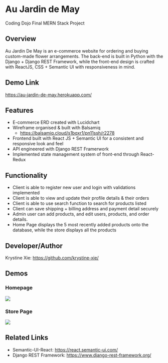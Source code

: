 # Au Jardin de May
  Coding Dojo Final MERN Stack Project

## Overview
  Au Jardin De May is an e-commerce website for ordering and buying custom-made flower arrangements. The back-end is built in Python with the Django + Django REST Framework, while the front-end design is crafted with ReactJS, CSS + Semantic UI with responsiveness in mind.
  
## Demo Link
https://au-jardin-de-may.herokuapp.com/
  
## Features
  * E-commerce ERD created with Lucidchart
  * Wireframe organised & built with Balsamiq
    * https://balsamiq.cloud/s1bqxr1/pn11ssh/r2278
  * Frontend built with React JS + Semantic UI for a consistent and responsive look and feel
  * API engineered with Django REST Framerwork
  * Implemented state management system of front-end through React-Redux

## Functionality
  * Client is able to register new user and login with validations implemented
  * Client is able to view and update their profile details & their orders
  * Client is able to use search function to search for products listed
  * Client can save shipping + billing address and payment detail securely
  * Admin user can add products, and edit users, products, and order details. 
  * Home Page displays the 5 most recently added products onto the database, while the store displays all the products

## Developer/Author
  Krystine Xie: https://github.com/krystine-xie/

## Demos
  ### Homepage 
  ![](https://i.ibb.co/tp2qFTf/home.gif)
  
  ### Store Page
  ![](https://i.ibb.co/KFVd4VM/store.gif)

  
## Related Links
  * Semantic-UI-React: https://react.semantic-ui.com/
  * Django REST Framework: https://www.django-rest-framework.org/

